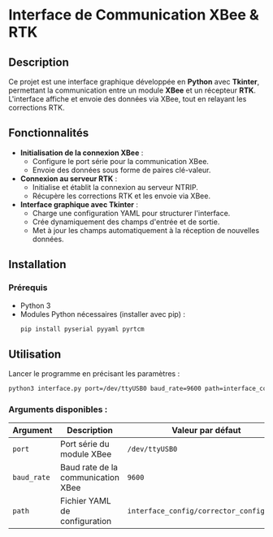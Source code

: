 # Interface de Communication XBee & RTK

## Description
Ce projet est une interface graphique développée en **Python** avec **Tkinter**, permettant la communication entre un module **XBee** et un récepteur **RTK**. L'interface affiche et envoie des données via XBee, tout en relayant les corrections RTK.

## Fonctionnalités
- **Initialisation de la connexion XBee** :
  - Configure le port série pour la communication XBee.
  - Envoie des données sous forme de paires clé-valeur.
- **Connexion au serveur RTK** :
  - Initialise et établit la connexion au serveur NTRIP.
  - Récupère les corrections RTK et les envoie via XBee.
- **Interface graphique avec Tkinter** :
  - Charge une configuration YAML pour structurer l'interface.
  - Crée dynamiquement des champs d'entrée et de sortie.
  - Met à jour les champs automatiquement à la réception de nouvelles données.

## Installation
### Prérequis
- Python 3
- Modules Python nécessaires (installer avec pip) :
  ```bash
  pip install pyserial pyyaml pyrtcm
  ```

## Utilisation
Lancer le programme en précisant les paramètres :
```bash
python3 interface.py port=/dev/ttyUSB0 baud_rate=9600 path=interface_config/interface.yaml
```

### Arguments disponibles :
| Argument      | Description                          | Valeur par défaut |
|--------------|----------------------------------|----------------|
| `port`       | Port série du module XBee       | `/dev/ttyUSB0` |
| `baud_rate`  | Baud rate de la communication XBee | `9600`         |
| `path`       | Fichier YAML de configuration   | `interface_config/corrector_config.yaml` |

